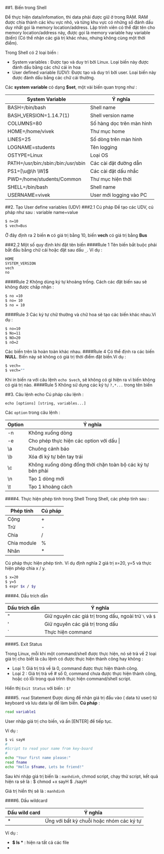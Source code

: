 ##1. Biến trong Shell

Để thực hiện data/infomation, thì data phải được giữ ở trong RAM. RAM được chia thành các khu vực nhỏ, và từng khu vực có những số đánh dấu duy nhất gọi là memory location/address.
Lập trình viên có thể đặt tên cho memory location/address này, được gọi là memory variable hay variable (biến) (Có thể nhận các giá trị khác nhau, nhưng không cùng một thời điểm).

Trong Shell có 2 loại biến :
 - System variables : Được tạo và duy trì bởi Linux. Loại biến này được đánh dấu bằng các chứ cái in hoa
 - User defined variable (UDV): Được tạo và duy trì bởi user. Loại biến này được đánh dấu bằng các chữ cái thường.
 
Các **system variable** có dạng **$set**, một vài biến quan trọng như :

|System Variable|Ý nghĩa|
|---------------|-------|
|BASH=/bin/bash|Shell name|
|BASH_VERSION=1.14.7(1)|Shell version name|
|COLUMNS=80|Số hàng dọc trên màn hình|
|HOME=/home/vivek|Thư mục home|
|LINES=25|Số dòng trên màn hình|
|LOGNAME=students|Tên logging|
|OSTYPE=Linux|Loại OS|
|PATH=/usr/bin:/sbin:/bin:/usr/sbin|Các cài đặt đường dẫn|
|PS1=[\u@\h \W]\$|Các cài đặt dấu nhắc|
|PWD=/home/students/Common|Thư mục hiện thời|
|SHELL=/bin/bash|Shell name|
|USERNAME=vivek|User mới logging vào PC|

##2. Tạo User define variables (UDV)
###2.1 Cú pháp
Để tạo các UDV, cú pháp như sau :
variable name=value
```sh
$ n=10
$ vech=Bus
```
Ở đây định ra 2 biến **n** có giá trị bằng 10, biến **vech** có giá trị bằng **Bus**

###2.2 Một số quy định khi đặt tên biến 
####Rule 1 
Tên biến bắt buộc phải bắt đầu bằng chữ cái hoặc đặt sau dấu `_`. Ví dụ :
```sh
HOME
SYSTEM_VERSION
vech
no
```
####Rule 2
Không dùng ký tự khoảng trống. Cách các đặt biến sau sẽ không được chấp nhận : 
```sh
$ no =10
$ no= 10
$ no = 10
```
####Rule 3 
Các ký tự chữ thường và chữ hoa sẽ tạo các biến khác nhau.Ví dụ :
```sh
$ no=10
$ No=11
$ NO=20
$ nO=2
```
Các biến trên là hoàn toàn khác nhau.
####Rule 4 
Có thể định ra các biến **NULL**. Biến này sẽ không có giá trị thời điểm đặt biến.Ví dụ : 
```sh
$ vech=
$ vech=""
```
Khi in biến ra với câu lệnh `echo $vech`, sẽ không có gì hiện ra vì biến không có giá trị nào.
####Rule 5
Không sử dụng các ký tự `?,*...` trong tên biến

##3. Câu lệnh echo
Cú pháp câu lệnh :

```
echo [options] [string, variables...]
```
Các `option` trong câu lệnh :

|Option|Ý nghĩa|
|------|-------|
|-n|Không xuống dòng|
|-e|Cho phép thực hiện các option với dấu \|
|\a|Chuông cảnh báo|
|\b|Xóa đi ký tự bên tay trái|
|\c|Không xuống dòng đồng thời chặn toàn bộ các ký tự bên phải|
|\n|Tạo 1 dòng mới|
|\t|Tạo 1 khoảng cách|
####4. Thực hiện phép tính trong Shell 
Trong Shell, các phép tính sau :

|Phép tính|Cú pháp|
|---------|-------|
|Cộng|+|
|Trừ|-|
|Chia|/|
|Chia module|%|
|Nhân|\*|

Cú pháp thực hiện phép tính. Ví dụ định nghĩa 2 giá trị x=20, y=5 và thực hiện phép chia x / y.
```sh
$ x=20
$ y=5
$ expr $x / $y
```

####4. Dấu trích dẫn

|Dấu trích dẫn|Ý nghĩa|
|-------------|------|
|"|Giữ nguyên các giá trị trong dấu, ngoài trừ `\` và `$`|
|'|Giữ nguyên các giá trị trong dấu|
|`|Thực hiện command|

####5. Exit Status

Trong Linux, mỗi khi một command/shell được thực hiện, nó sẽ trả về 2 loại giá trị cho biết là câu lệnh có được thực hiện thành công hay không :
 - Loại 1: Giá trị trả về là 0, command được thực hiện thành công.
 - Loại 2 : Giá trị trả về # số 0, command chưa được thực hiện thành công, hoặc có lỗi trong quá trình thực hiện command/shell script.

Hiển thị `Exit Status` với biến : `$?`

####5. `read` Statement
Được dùng để nhận giá trị đầu vào ( data từ user) từ keyboard và lưu data lại để làm biến.
**Cú pháp** :
```sh
read variable1
```
User nhập giá trị cho biến, và ấn [ENTER] để tiếp tục.

Ví dụ : 

```sh
$ vi sayH
#
#Script to read your name from key-board
#
echo "Your first name please:"
read fname
echo "Hello $fname, Lets be friend!"
```
Sau khi nhập giá trị biến là : `manhdinh`, chmod script, chạy thử script, kết quả hiện ra sẽ là :
$ chmod +x sayH
$ ./sayH

Giá trị hiển thị sẽ là : `manhdinh`

####6. Dấu wildcard

| Dấu wild card| Ý nghĩa | 
|--------------|---------|
|		*	   |Ứng với bất kỳ chuỗi hoặc nhóm các ký tự|
Ví dụ : 
 - **$ ls \*** : hiện ra tất cả các file
 - 